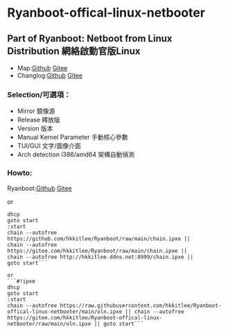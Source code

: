 # Ryanboot-offical-linux-netbooter
## Part of Ryanboot: Netboot from Linux Distribution 網絡啟動官版Linux

* Map:[Github](https://github.com/hkkitlee/Ryanboot/blob/main/map) [Gitee](https://gitee.com/hkkitlee/Ryanboot/blob/main/map)
* Changlog:[Github](https://github.com/hkkitlee/Ryanboot/blob/main/changelog) [Gitee](https://gitee.com/hkkitlee/Ryanboot/blob/main/changelog)

### Selection/可選項：
* Mirror 鏡像源
* Release 釋放版
* Version 版本
* Manual Kernel Parameter 手動核心參數
* TUI/GUI 文字/圖像介面
* Arch detection i386/amd64 架構自動偵測

### Howto:
Ryanboot:[Github](https://github.com/hkkitlee/Ryanboot) [Gitee](https://gitee.com/hkkitlee/Ryanboot)

or
```#!ipxe
dhcp
goto start
:start
chain --autofree https://github.com/hkkitlee/Ryanboot/raw/main/chain.ipxe ||
chain --autofree https://gitee.com/hkkitlee/Ryanboot/raw/main/chain.ipxe ||
chain --autofree http://hkkitlee.ddns.net:8999/chain.ipxe ||
goto start```

or
```#!ipxe
dhcp
goto start
:start
chain --autofree https://raw.githubusercontent.com/hkkitlee/Ryanboot-offical-linux-netbooter/main/oln.ipxe || chain --autofree https://gitee.com/hkkitlee/Ryanboot-offical-linux-netbooter/raw/main/oln.ipxe || goto start```
